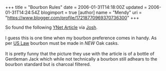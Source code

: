 +++
title = "Bourbon Rules"
date = 2006-01-31T14:18:00Z
updated = 2006-01-31T14:24:54Z
blogimport = true 
[author]
	name = "Mendy"
	uri = "https://www.blogger.com/profile/17218770969370736300"
+++

So found the following <a href="http://www.ynetnews.com/articles/0,7340,L-3208523,00.html">YNet Article</a> via <a href="http://yutopia.yucs.org">Josh</a>.<br /><br />I guess this is one time when my bourbon preference comes in handy. As per <a href="http://a257.g.akamaitech.net/7/257/2422/05dec20031700/edocket.access.gpo.gov/cfr_2003/aprqtr/27cfr5.22.htm">US Law</a> bourbon must be made in <i>NEW</i> Oak casks.<br /><br />It is pretty funny that the picture they use with the article is of a bottle of Gentleman Jack which while not technically a bourbon still adhears to the bourbon standard but is charcoal filtered.

